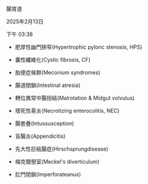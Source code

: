 腸胃道

2025年2月13日

下午 03:38

- 肥厚性幽門狹窄(Hypertrophic pyloric stenosis, HPS)

- 囊性纖維化(Cystic fibrosis, CF)

- 胎便症候群(Meconium syndromes)

- 腸道閉鎖(Intestinal atresia)

- 轉位異常中腸扭結(Malrotation & Midgut volvulus)

- 壞死性昜炎(Necrotizing enterocolitis, NEC)

- 腸套疊(Intussusception)

- 盲腸炎(Appendicitis)

- 先大性巨結腸症(Hirschsprungdisease)

- 梅克爾憩室(Meckel's diverticulum)

- 肛門閉鎖(Imperforateanus)
